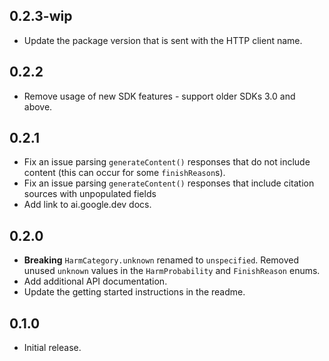 ## 0.2.3-wip

- Update the package version that is sent with the HTTP client name.

## 0.2.2

- Remove usage of new SDK features - support older SDKs 3.0 and above.

## 0.2.1

- Fix an issue parsing `generateContent()` responses that do not include content
  (this can occur for some `finishReason`s).
- Fix an issue parsing `generateContent()` responses that include citation
  sources with unpopulated fields
- Add link to ai.google.dev docs.

## 0.2.0

- **Breaking** `HarmCategory.unknown` renamed to `unspecified`. Removed unused
  `unknown` values in the `HarmProbability` and `FinishReason` enums.
- Add additional API documentation.
- Update the getting started instructions in the readme.

## 0.1.0

- Initial release.
